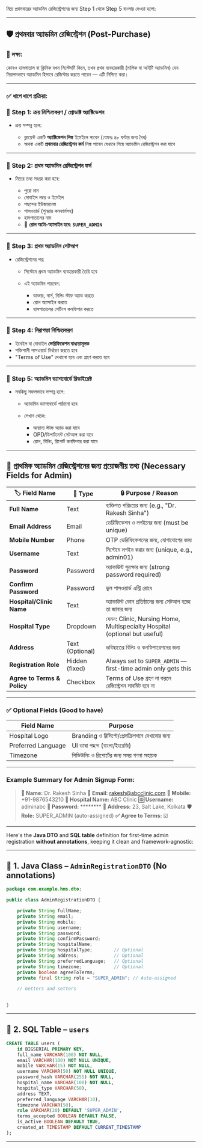 নিচে প্রথমবারের অ্যাডমিন রেজিস্ট্রেশনের জন্য Step 1 থেকে Step 5 বাংলায় দেওয়া হলো:

---

## 🛡️ **প্রথমবার অ্যাডমিন রেজিস্ট্রেশন (Post-Purchase)**

### 🎯 লক্ষ্য:

কোনও হাসপাতাল বা ক্লিনিক যখন সিস্টেমটি কিনে, তখন প্রথম ব্যবহারকারী (মালিক বা আইটি অ্যাডমিন) যেন নিরাপদভাবে অ্যাডমিন হিসাবে রেজিস্টার করতে পারেন — এটি নিশ্চিত করা।

---

### ✅ ধাপে ধাপে প্রক্রিয়া:

### 🔹 **Step 1: ক্রয় নিশ্চিতকরণ / প্রোডাক্ট অ্যাক্টিভেশন**

* ক্রয় সম্পন্ন হলে:

  * ক্লায়েন্ট একটি **অ্যাক্টিভেশন লিঙ্ক** ইমেইলে পাবেন (যেমনঃ ৪৮ ঘণ্টার জন্য বৈধ)
  * অথবা একটি **প্রথমবার রেজিস্ট্রেশন ফর্ম** লিঙ্ক পাবেন যেখানে গিয়ে অ্যাডমিন রেজিস্ট্রেশন করা যাবে

---

### 🔹 **Step 2: প্রথম অ্যাডমিন রেজিস্ট্রেশন ফর্ম**

* নিচের তথ্য সংগ্রহ করা হবে:

  * পুরো নাম
  * মোবাইল নম্বর ও ইমেইল
  * পছন্দের ইউজারনেম
  * পাসওয়ার্ড (পুনরায় কনফার্মসহ)
  * হাসপাতালের নাম
  * 🎯 **রোল অটো-অ্যাসাইন হবে: `SUPER_ADMIN`**

---

### 🔹 **Step 3: প্রথম অ্যাডমিন সেটআপ**

* রেজিস্ট্রেশনের পর:

  * সিস্টেমে প্রথম অ্যাডমিন ব্যবহারকারী তৈরি হবে
  * এই অ্যাডমিন পারবেন:

    * ডাক্তার, নার্স, বিলিং স্টাফ অ্যাড করতে
    * রোল অ্যাসাইন করতে
    * হাসপাতালের সেটিংস কনফিগার করতে

---

### 🔹 **Step 4: নিরাপত্তা নিশ্চিতকরণ**

* ইমেইল বা মোবাইল **ভেরিফিকেশন বাধ্যতামূলক**
* শক্তিশালী পাসওয়ার্ড নির্ধারণ করতে হবে
* "Terms of Use" দেখানো হবে এবং গ্রহণ করতে হবে

---

### 🔹 **Step 5: অ্যাডমিন ড্যাশবোর্ডে রিডাইরেক্ট**

* সবকিছু সফলভাবে সম্পন্ন হলে:

  * অ্যাডমিন ড্যাশবোর্ডে পাঠানো হবে
  * সেখান থেকে:

    * অন্যান্য স্টাফ অ্যাড করা যাবে
    * OPD/ডিপার্টমেন্ট সেটআপ করা যাবে
    * রোল, বিলিং, রিপোর্ট কনফিগার করা যাবে

---

## 📝 প্রাথমিক অ্যাডমিন রেজিস্ট্রেশনের জন্য প্রয়োজনীয় তথ্য (Necessary Fields for Admin)

| 🏷️ Field Name              | 📌 Type         | 🔒 Purpose / Reason                                                       |
| --------------------------- | --------------- | ------------------------------------------------------------------------- |
| **Full Name**               | Text            | ব্যক্তিগত পরিচয়ের জন্য (e.g., "Dr. Rakesh Sinha")                         |
| **Email Address**           | Email           | ভেরিফিকেশন ও লগইনের জন্য (must be unique)                                 |
| **Mobile Number**           | Phone           | OTP ভেরিফিকেশনের জন্য, যোগাযোগের জন্য                                     |
| **Username**                | Text            | সিস্টেমে লগইন করার জন্য (unique, e.g., admin01)                           |
| **Password**                | Password        | অ্যাকাউন্ট সুরক্ষার জন্য (strong password required)                       |
| **Confirm Password**        | Password        | ভুল পাসওয়ার্ড এন্ট্রি রোধে                                                |
| **Hospital/Clinic Name**    | Text            | অ্যাকাউন্ট কোন প্রতিষ্ঠানের জন্য সেটআপ হচ্ছে তা জানার জন্য                |
| **Hospital Type**           | Dropdown        | যেমন: Clinic, Nursing Home, Multispecialty Hospital (optional but useful) |
| **Address**                 | Text (Optional) | ভবিষ্যতের বিলিং ও কনফিগারেশনের জন্য                                       |
| **Registration Role**       | Hidden (fixed)  | Always set to `SUPER_ADMIN` — first-time admin only gets this             |
| **Agree to Terms & Policy** | Checkbox        | Terms of Use গ্রহণ না করলে রেজিস্ট্রেশন সাবমিট হবে না                     |

---

### ✅ Optional Fields (Good to have)

| Field Name         | Purpose                                        |
| ------------------ | ---------------------------------------------- |
| Hospital Logo      | Branding ও রিসিপ্টে/প্রেসক্রিপশনে দেখানোর জন্য |
| Preferred Language | UI ভাষা পছন্দ (বাংলা/ইংরেজি)                   |
| Timezone           | শিডিউলিং ও রিপোর্টের জন্য সময় গণনা সহায়ক       |

---

### Example Summary for Admin Signup Form:

> **👤 Name:** Dr. Rakesh Sinha
> **📧 Email:** [rakesh@abcclinic.com](mailto:rakesh@abcclinic.com)
> **📱 Mobile:** +91-9876543210
> **🏥 Hospital Name:** ABC Clinic
> **🆔 Username:** adminabc
> **🔐 Password:** \*\*\*\*\*\*\*\*
> **📍 Address:** 23, Salt Lake, Kolkata
> **🛡️ Role:** SUPER\_ADMIN (auto-assigned)
> **✅ Agree to Terms:** ☑️

---


Here's the **Java DTO** and **SQL table** definition for first-time admin registration **without annotations**, keeping it clean and framework-agnostic:

---

## 🧾 1. Java Class – `AdminRegistrationDTO` (No annotations)

```java
package com.example.hms.dto;

public class AdminRegistrationDTO {

    private String fullName;
    private String email;
    private String mobile;
    private String username;
    private String password;
    private String confirmPassword;
    private String hospitalName;
    private String hospitalType;        // Optional
    private String address;             // Optional
    private String preferredLanguage;   // Optional
    private String timezone;            // Optional
    private boolean agreeToTerms;
    private final String role = "SUPER_ADMIN"; // Auto-assigned

    // Getters and setters

    
}
```

---

## 🧱 2. SQL Table – `users`

```sql
CREATE TABLE users (
    id BIGSERIAL PRIMARY KEY,
    full_name VARCHAR(100) NOT NULL,
    email VARCHAR(100) NOT NULL UNIQUE,
    mobile VARCHAR(15) NOT NULL,
    username VARCHAR(50) NOT NULL UNIQUE,
    password_hash VARCHAR(255) NOT NULL,
    hospital_name VARCHAR(100) NOT NULL,
    hospital_type VARCHAR(50),
    address TEXT,
    preferred_language VARCHAR(10),
    timezone VARCHAR(50),
    role VARCHAR(20) DEFAULT 'SUPER_ADMIN',
    terms_accepted BOOLEAN DEFAULT FALSE,
    is_active BOOLEAN DEFAULT TRUE,
    created_at TIMESTAMP DEFAULT CURRENT_TIMESTAMP
);
```

---


